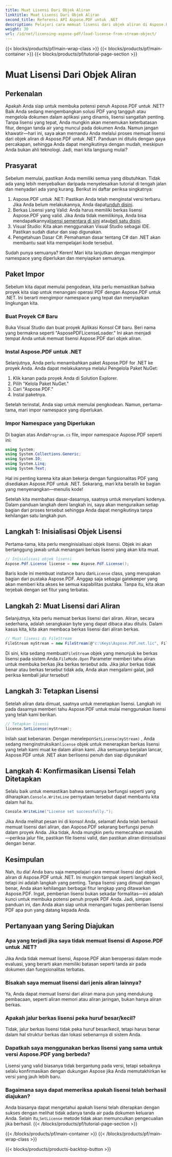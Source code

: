 ```yaml
---
title: Muat Lisensi Dari Objek Aliran
linktitle: Muat Lisensi Dari Objek Aliran
second_title: Referensi API Aspose.PDF untuk .NET
description: Pelajari cara memuat lisensi dari objek aliran di Aspose.PDF untuk .NET dengan panduan langkah demi langkah yang komprehensif ini.
weight: 30
url: /id/net/licensing-aspose-pdf/load-license-from-stream-object/
---
```


{{< blocks/products/pf/main-wrap-class >}}
{{< blocks/products/pf/main-container >}}
{{< blocks/products/pf/tutorial-page-section >}}

# Muat Lisensi Dari Objek Aliran

## Perkenalan

Apakah Anda siap untuk membuka potensi penuh Aspose.PDF untuk .NET? Baik Anda sedang mengembangkan solusi PDF yang tangguh atau mengelola dokumen dalam aplikasi yang dinamis, lisensi sangatlah penting. Tanpa lisensi yang tepat, Anda mungkin akan menemukan keterbatasan fitur, dengan tanda air yang muncul pada dokumen Anda. Namun jangan khawatir—hari ini, saya akan memandu Anda melalui proses memuat lisensi dari objek aliran di Aspose.PDF untuk .NET. Panduan ini ditulis dengan gaya percakapan, sehingga Anda dapat mengikutinya dengan mudah, meskipun Anda bukan ahli teknologi. Jadi, mari kita langsung mulai?

## Prasyarat

Sebelum memulai, pastikan Anda memiliki semua yang dibutuhkan. Tidak ada yang lebih menyebalkan daripada menyelesaikan tutorial di tengah jalan dan menyadari ada yang kurang. Berikut ini daftar periksa singkatnya:

1.  Aspose.PDF untuk .NET: Pastikan Anda telah menginstal versi terbaru. Jika Anda belum melakukannya, Anda dapat[unduh disini](https://releases.aspose.com/pdf/net/).
2. Berkas Lisensi yang Valid: Anda harus memiliki berkas lisensi Aspose.PDF yang valid. Jika Anda tidak memilikinya, Anda bisa mendapatkannya[lisensi sementara di sini](https://purchase.aspose.com/temporary-license/) atau[beli satu disini](https://purchase.aspose.com/buy).
3. Visual Studio: Kita akan menggunakan Visual Studio sebagai IDE. Pastikan sudah diatur dan siap digunakan.
4. Pengetahuan Dasar C#: Pemahaman dasar tentang C# dan .NET akan membantu saat kita mempelajari kode tersebut.

Sudah punya semuanya? Keren! Mari kita lanjutkan dengan mengimpor namespace yang diperlukan dan menyiapkan semuanya.

## Paket Impor

Sebelum kita dapat memulai pengodean, kita perlu memastikan bahwa proyek kita siap untuk menangani operasi PDF dengan Aspose.PDF untuk .NET. Ini berarti mengimpor namespace yang tepat dan menyiapkan lingkungan kita.

### Buat Proyek C# Baru

Buka Visual Studio dan buat proyek Aplikasi Konsol C# baru. Beri nama yang bermakna seperti "AsposePDFLicenseLoader." Ini akan menjadi tempat Anda untuk memuat lisensi Aspose.PDF dari objek aliran.

### Instal Aspose.PDF untuk .NET

Selanjutnya, Anda perlu menambahkan paket Aspose.PDF for .NET ke proyek Anda. Anda dapat melakukannya melalui Pengelola Paket NuGet:

1. Klik kanan pada proyek Anda di Solution Explorer.
2. Pilih "Kelola Paket NuGet."
3. Cari "Aspose.PDF."
4. Instal paketnya.

Setelah terinstal, Anda siap untuk memulai pengkodean. Namun, pertama-tama, mari impor namespace yang diperlukan.

### Impor Namespace yang Diperlukan

 Di bagian atas Anda`Program.cs` file, impor namespace Aspose.PDF seperti ini:

```csharp
using System;
using System.Collections.Generic;
using System.IO;
using System.Linq;
using System.Text;
```

Hal ini penting karena kita akan bekerja dengan fungsionalitas PDF yang disediakan Aspose.PDF untuk .NET. Sekarang, mari kita beralih ke bagian yang menyenangkan—menulis kode!

Setelah kita membahas dasar-dasarnya, saatnya untuk menyelami kodenya. Dalam panduan langkah demi langkah ini, saya akan menguraikan setiap bagian dari proses tersebut sehingga Anda dapat mengikutinya tanpa kehilangan satu langkah pun.

## Langkah 1: Inisialisasi Objek Lisensi

Pertama-tama, kita perlu menginisialisasi objek lisensi. Objek ini akan bertanggung jawab untuk menangani berkas lisensi yang akan kita muat.

```csharp
// Inisialisasi objek lisensi
Aspose.Pdf.License license = new Aspose.Pdf.License();
```

Baris kode ini membuat instance baru dari`License` class, yang merupakan bagian dari pustaka Aspose.PDF. Anggap saja sebagai gatekeeper yang akan memberi kita akses ke semua kapabilitas pustaka. Tanpa itu, kita akan terjebak dengan set fitur yang terbatas.

## Langkah 2: Muat Lisensi dari Aliran

Selanjutnya, kita perlu memuat berkas lisensi dari aliran. Aliran, secara sederhana, adalah serangkaian byte yang dapat dibaca atau ditulis. Dalam kasus kita, kita akan membaca berkas lisensi dari aliran berkas.

```csharp
// Muat lisensi di FileStream
FileStream myStream = new FileStream(@"c:\Keys\Aspose.Pdf.net.lic", FileMode.Open);
```

 Di sini, kita sedang membuat`FileStream` objek yang menunjuk ke berkas lisensi pada sistem Anda.`FileMode.Open` Parameter memberi tahu aliran untuk membuka berkas jika berkas tersebut ada. Jika jalur berkas tidak benar atau berkas tersebut tidak ada, Anda akan mengalami galat, jadi periksa kembali jalur tersebut!

## Langkah 3: Tetapkan Lisensi

Setelah aliran data dimuat, saatnya untuk menetapkan lisensi. Langkah ini pada dasarnya memberi tahu Aspose.PDF untuk mulai menggunakan lisensi yang telah kami berikan.

```csharp
// Tetapkan lisensi
license.SetLicense(myStream);
```

Inilah saat kebenaran. Dengan menelepon`SetLicense(myStream)` , Anda sedang menginstruksikan`license` objek untuk menerapkan berkas lisensi yang telah kami muat ke dalam aliran kami. Jika semuanya berjalan lancar, Aspose.PDF untuk .NET akan berlisensi penuh dan siap digunakan!

## Langkah 4: Konfirmasikan Lisensi Telah Ditetapkan

 Selalu baik untuk memastikan bahwa semuanya berfungsi seperti yang diharapkan.`Console.WriteLine` pernyataan tersebut dapat membantu kita dalam hal itu.

```csharp
Console.WriteLine("License set successfully.");
```

Jika Anda melihat pesan ini di konsol Anda, selamat! Anda telah berhasil memuat lisensi dari aliran, dan Aspose.PDF sekarang berfungsi penuh dalam proyek Anda. Jika tidak, Anda mungkin perlu memecahkan masalah—periksa jalur file, pastikan file lisensi valid, dan pastikan aliran diinisialisasi dengan benar.

## Kesimpulan

Nah, itu dia! Anda baru saja mempelajari cara memuat lisensi dari objek aliran di Aspose.PDF untuk .NET. Ini mungkin tampak seperti langkah kecil, tetapi ini adalah langkah yang penting. Tanpa lisensi yang dimuat dengan benar, Anda akan kehilangan berbagai fitur lengkap yang ditawarkan Aspose.PDF. Ingat, pemberian lisensi bukan sekadar formalitas—ini adalah kunci untuk membuka potensi penuh proyek PDF Anda. Jadi, simpan panduan ini, dan Anda akan siap untuk menangani tugas pemberian lisensi PDF apa pun yang datang kepada Anda.

## Pertanyaan yang Sering Diajukan

### Apa yang terjadi jika saya tidak memuat lisensi di Aspose.PDF untuk .NET?  
Jika Anda tidak memuat lisensi, Aspose.PDF akan beroperasi dalam mode evaluasi, yang berarti akan memiliki batasan seperti tanda air pada dokumen dan fungsionalitas terbatas.

### Bisakah saya memuat lisensi dari jenis aliran lainnya?  
Ya, Anda dapat memuat lisensi dari aliran mana pun yang mendukung pembacaan, seperti aliran memori atau aliran jaringan, bukan hanya aliran berkas.

### Apakah jalur berkas lisensi peka huruf besar/kecil?  
Tidak, jalur berkas lisensi tidak peka huruf besar/kecil, tetapi harus benar dalam hal struktur berkas dan lokasi sebenarnya di sistem Anda.

### Dapatkah saya menggunakan berkas lisensi yang sama untuk versi Aspose.PDF yang berbeda?  
Lisensi yang valid biasanya tidak bergantung pada versi, tetapi sebaiknya selalu konfirmasikan dengan dukungan Aspose jika Anda memutakhirkan ke versi yang jauh lebih baru.

### Bagaimana saya dapat memeriksa apakah lisensi telah berhasil diajukan?  
 Anda biasanya dapat mengetahui apakah lisensi telah diterapkan dengan sukses dengan melihat tidak adanya tanda air pada dokumen keluaran Anda. Selain itu,`SetLicense` metode tidak akan memunculkan pengecualian jika berhasil.
{{< /blocks/products/pf/tutorial-page-section >}}

{{< /blocks/products/pf/main-container >}}
{{< /blocks/products/pf/main-wrap-class >}}

{{< blocks/products/products-backtop-button >}}
